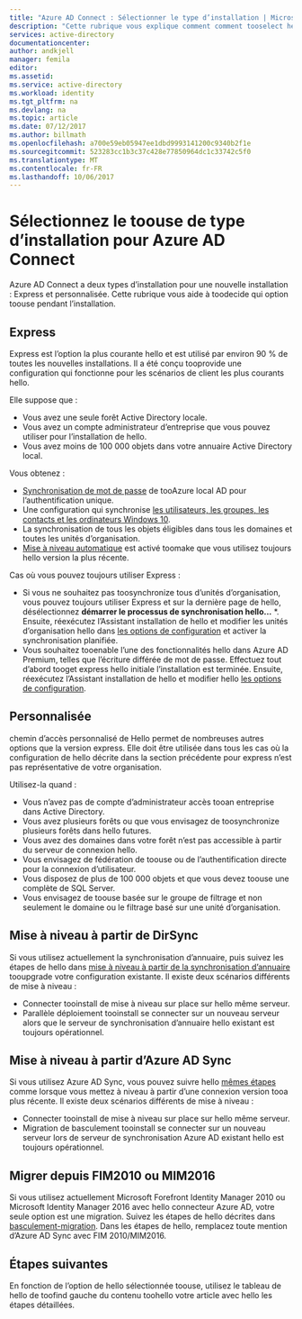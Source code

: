 ```yaml
---
title: "Azure AD Connect : Sélectionner le type d’installation | Microsoft Docs"
description: "Cette rubrique vous explique comment comment tooselect hello type d’installation toouse pour Azure AD Connect"
services: active-directory
documentationcenter: 
author: andkjell
manager: femila
editor: 
ms.assetid: 
ms.service: active-directory
ms.workload: identity
ms.tgt_pltfrm: na
ms.devlang: na
ms.topic: article
ms.date: 07/12/2017
ms.author: billmath
ms.openlocfilehash: a700e59eb05947ee1dbd9993141200c9340b2f1e
ms.sourcegitcommit: 523283cc1b3c37c428e77850964dc1c33742c5f0
ms.translationtype: MT
ms.contentlocale: fr-FR
ms.lasthandoff: 10/06/2017
---
```

# <a name="select-which-installation-type-toouse-for-azure-ad-connect"></a>Sélectionnez le toouse de type d’installation pour Azure AD Connect
Azure AD Connect a deux types d’installation pour une nouvelle installation : Express et personnalisée. Cette rubrique vous aide à toodecide qui option toouse pendant l’installation.

## <a name="express"></a>Express
Express est l’option la plus courante hello et est utilisé par environ 90 % de toutes les nouvelles installations. Il a été conçu tooprovide une configuration qui fonctionne pour les scénarios de client les plus courants hello.

Elle suppose que :

- Vous avez une seule forêt Active Directory locale.
- Vous avez un compte administrateur d’entreprise que vous pouvez utiliser pour l’installation de hello.
- Vous avez moins de 100 000 objets dans votre annuaire Active Directory local.

Vous obtenez :

- [Synchronisation de mot de passe](active-directory-aadconnectsync-implement-password-synchronization.md) de tooAzure local AD pour l’authentification unique.
- Une configuration qui synchronise [les utilisateurs, les groupes, les contacts et les ordinateurs Windows 10](active-directory-aadconnectsync-understanding-default-configuration.md).
- La synchronisation de tous les objets éligibles dans tous les domaines et toutes les unités d’organisation.
- [Mise à niveau automatique](active-directory-aadconnect-feature-automatic-upgrade.md) est activé toomake que vous utilisez toujours hello version la plus récente.

Cas où vous pouvez toujours utiliser Express :

- Si vous ne souhaitez pas toosynchronize tous d’unités d’organisation, vous pouvez toujours utiliser Express et sur la dernière page de hello, désélectionnez **démarrer le processus de synchronisation hello...** *. Ensuite, réexécutez l’Assistant installation de hello et modifier les unités d’organisation hello dans [les options de configuration](active-directory-aadconnectsync-installation-wizard.md#customize-synchronization-options) et activer la synchronisation planifiée.
- Vous souhaitez tooenable l’une des fonctionnalités hello dans Azure AD Premium, telles que l’écriture différée de mot de passe. Effectuez tout d’abord tooget express hello initiale l’installation est terminée. Ensuite, réexécutez l’Assistant installation de hello et modifier hello [les options de configuration](active-directory-aadconnectsync-installation-wizard.md#customize-synchronization-options).

## <a name="custom"></a>Personnalisée
chemin d’accès personnalisé de Hello permet de nombreuses autres options que la version express. Elle doit être utilisée dans tous les cas où la configuration de hello décrite dans la section précédente pour express n’est pas représentative de votre organisation.

Utilisez-la quand :

- Vous n’avez pas de compte d’administrateur accès tooan entreprise dans Active Directory.
- Vous avez plusieurs forêts ou que vous envisagez de toosynchronize plusieurs forêts dans hello futures.
- Vous avez des domaines dans votre forêt n’est pas accessible à partir du serveur de connexion hello.
- Vous envisagez de fédération de toouse ou de l’authentification directe pour la connexion d’utilisateur.
- Vous disposez de plus de 100 000 objets et que vous devez toouse une complète de SQL Server.
- Vous envisagez de toouse basée sur le groupe de filtrage et non seulement le domaine ou le filtrage basé sur une unité d’organisation.

## <a name="upgrade-from-dirsync"></a>Mise à niveau à partir de DirSync
Si vous utilisez actuellement la synchronisation d’annuaire, puis suivez les étapes de hello dans [mise à niveau à partir de la synchronisation d’annuaire](active-directory-aadconnect-dirsync-upgrade-get-started.md) tooupgrade votre configuration existante. Il existe deux scénarios différents de mise à niveau :

- Connecter tooinstall de mise à niveau sur place sur hello même serveur.
- Parallèle déploiement tooinstall se connecter sur un nouveau serveur alors que le serveur de synchronisation d’annuaire hello existant est toujours opérationnel.

## <a name="upgrade-from-azure-ad-sync"></a>Mise à niveau à partir d’Azure AD Sync
Si vous utilisez Azure AD Sync, vous pouvez suivre hello [mêmes étapes](active-directory-aadconnect-upgrade-previous-version.md) comme lorsque vous mettez à niveau à partir d’une connexion version tooa plus récente. Il existe deux scénarios différents de mise à niveau :

- Connecter tooinstall de mise à niveau sur place sur hello même serveur.
- Migration de basculement tooinstall se connecter sur un nouveau serveur lors de serveur de synchronisation Azure AD existant hello est toujours opérationnel.

## <a name="migrate-from-fim2010-or-mim2016"></a>Migrer depuis FIM2010 ou MIM2016
Si vous utilisez actuellement Microsoft Forefront Identity Manager 2010 ou Microsoft Identity Manager 2016 avec hello connecteur Azure AD, votre seule option est une migration. Suivez les étapes de hello décrites dans [basculement-migration](active-directory-aadconnect-upgrade-previous-version.md#swing-migration). Dans les étapes de hello, remplacez toute mention d’Azure AD Sync avec FIM 2010/MIM2016.

## <a name="next-steps"></a>Étapes suivantes
En fonction de l’option de hello sélectionnée toouse, utilisez le tableau de hello de toofind gauche du contenu toohello votre article avec hello les étapes détaillées.
